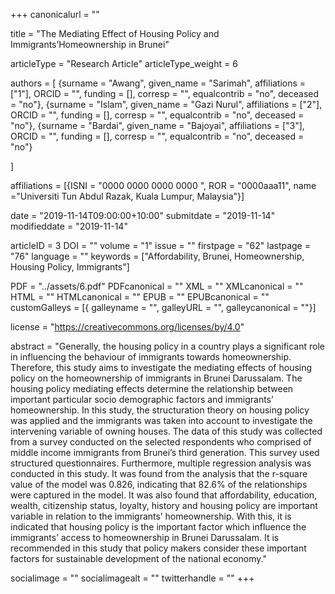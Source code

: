 +++
canonicalurl = ""

title = "The Mediating Effect of Housing Policy and Immigrants’Homeownership in Brunei"

articleType = "Research Article"
articleType_weight = 6

authors = [
  {surname = "Awang",  given_name = "Sarimah",  affiliations = ["1"],  ORCID = "", funding = [], corresp = "", equalcontrib = "no", deceased = "no"},
  {surname = "Islam",  given_name = "Gazi Nurul",  affiliations = ["2"],  ORCID = "", funding = [], corresp = "", equalcontrib = "no", deceased = "no"},
  {surname = "Bardai",  given_name = "Bajoyai",  affiliations = ["3"],  ORCID = "", funding = [], corresp = "", equalcontrib = "no", deceased = "no"}
  
]

affiliations = [{ISNI = "0000 0000 0000 0000 ", ROR = "0000aaa11", name ="Universiti Tun Abdul Razak, Kuala Lumpur, Malaysia"}]

date = "2019-11-14T09:00:00+10:00"
submitdate = "2019-11-14"
modifieddate = "2019-11-14"

articleID = 3
DOI = ""
volume = "1"
issue = ""
firstpage = "62"
lastpage = "76"
language = ""
keywords = ["Affordability, Brunei, Homeownership, Housing Policy, Immigrants"]


PDF = "../assets/6.pdf"
PDFcanonical = ""
XML = ""
XMLcanonical = ""
HTML = ""
HTMLcanonical = ""
EPUB = ""
EPUBcanonical = ""
customGalleys = [{ galleyname = "", galleyURL = "", galleycanonical = ""}]

license = "https://creativecommons.org/licenses/by/4.0"

abstract = "Generally, the housing policy in a country plays a significant role in influencing the behaviour of immigrants towards homeownership. Therefore, this study aims to investigate the mediating effects of housing policy on the homeownership of immigrants in Brunei Darussalam. The housing policy mediating effects determine the relationship between important particular socio demographic factors and immigrants’ homeownership. In this study, the structuration theory on housing policy was applied and the immigrants was taken into account to investigate the intervening variable of owning houses. The data of this study was collected from a survey conducted on the selected respondents who comprised of middle income immigrants from Brunei’s third generation. This survey used structured questionnaires. Furthermore, multiple regression analysis was conducted in this study. It was found from the analysis that the r-square value of the model was 0.826, indicating that 82.6% of the relationships were captured in the model. It was also found that affordability, education, wealth, citizenship status, loyalty, history and housing policy are important variable in relation to the immigrants’ homeownership. With this, it is indicated that housing policy is the important factor which influence the immigrants’ access to homeownership in Brunei Darussalam. It is recommended in this study that policy makers consider these important factors for sustainable development of the national economy."


socialimage = ""
socialimagealt = ""
twitterhandle = ""
+++

